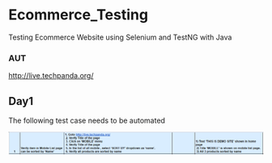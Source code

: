 # Ecommerce_Testing
Testing Ecommerce Website using Selenium and TestNG with Java

### AUT
http://live.techpanda.org/

## Day1
The following test case needs to be automated

![Task1](./Tasks/Testcase-v1.png)

